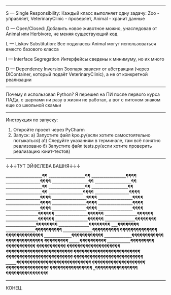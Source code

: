 ____________________________________


S — Single Responsibility:
Каждый класс выполняет одну задачу: Zoo - управляет, VeterinaryClinic - проверяет, Animal - хранит данные

O — Open/Closed:
Добавить новое животное можно, унаследовав от Animal или Herbivore, не меняя существующий код

L — Liskov Substitution:
Все подклассы Animal могут использоваться вместо базового класса

I — Interface Segregation
Интерфейсы сведены к минимуму, но их много

D — Dependency Inversion
Зоопарк зависит от абстракции (через DIContainer, который подаёт VeterinaryClinic), а не от конкретной реализации

____________________________________


Почему я использовал Python?
Я перешел на ПИ после первого курса ПАДа, с шарпами ни разу в жизни не работал, а вот с питоном знаком еще со школьной скамьи

____________________________________


Инструкция по запуску:

1. Откройте проект через PyCharm
2. Запуск:
	а) Запустите файл kpo.py(если хотите самостоятельно потыкаться)
		а1) Следуйте указаниям в терминале, там всё понятно реализовано
	б) Запустите файл tests.py(если хотите проверить реализацию юнит-тестов)


____________________________________


↓↓↓ТУТ ЭЙФЕЛЕВА БАШНЯ↓↓↓


__________________¶¶
__________________¶¶
_________________¶¶¶¶
_________________¶¶¶¶
__________________¶¶
__________________¶¶
__________________¶¶
__________________¶¶
__________________¶¶
__________________¶¶
_________________¶¶¶¶
_________________¶¶¶¶
_________________¶¶¶¶
_________________¶¶¶¶
_________________¶¶¶¶
_________________¶¶¶¶
_________________¶¶¶¶
_________________¶¶¶¶
_________________¶¶¶¶
_________________¶¶¶¶
_________________¶¶¶¶
________________¶¶¶¶¶¶
________________¶¶¶¶¶¶
________________¶¶¶¶¶¶
________________¶¶¶¶¶¶
________________¶¶¶¶¶¶
_______________¶¶¶¶¶¶¶¶
_______________¶¶¶¶¶¶¶¶
_______________¶¶¶¶¶¶¶¶
_______________¶¶¶¶¶¶¶¶
______________¶¶¶¶¶¶¶¶¶¶
______________¶¶¶¶¶¶¶¶¶¶
____________¶¶¶¶¶¶¶¶¶¶¶¶¶¶
____________¶¶¶¶¶¶¶¶¶¶¶¶¶¶
_____________¶¶¶¶¶¶¶¶¶¶¶¶
_____________¶¶¶¶¶¶¶¶¶¶¶¶
____________¶¶¶¶¶¶¶¶¶¶¶¶¶¶
____________¶¶¶¶¶_____¶¶¶¶
___________¶¶¶¶¶______¶¶¶¶¶
___________¶¶¶¶¶_______¶¶¶¶
__________¶¶¶¶¶¶_______¶¶¶¶¶
_________¶¶¶¶¶¶________¶¶¶¶¶
______¶¶¶¶¶¶¶¶¶_¶_¶_¶_¶_¶¶¶¶¶¶¶
______¶¶¶¶¶¶¶¶¶¶¶¶¶¶¶¶¶¶¶¶¶¶¶¶¶
______¶¶¶¶¶¶¶¶¶¶¶¶¶¶¶¶¶¶¶¶¶¶¶¶¶
______¶¶¶¶¶¶¶¶¶¶¶¶¶¶¶¶¶¶¶¶¶¶¶¶¶
______¶¶¶¶¶¶¶¶¶¶¶¶¶¶¶¶¶¶¶¶¶¶¶¶¶¶
_____¶¶¶¶¶¶¶¶¶¶¶¶¶¶¶¶¶¶¶¶¶¶¶¶¶¶¶¶
____¶¶¶¶¶¶¶¶¶¶__________¶¶¶¶¶¶¶¶¶¶
___¶¶¶¶¶¶¶¶________________¶¶¶¶¶¶¶¶
__¶¶¶¶¶¶¶¶__________________¶¶¶¶¶¶¶¶
_¶¶¶¶¶¶¶¶____________________¶¶¶¶¶¶¶¶
¶¶¶¶¶¶¶¶______________________¶¶¶¶¶¶¶¶


____________________________________
КОНЕЦ.







